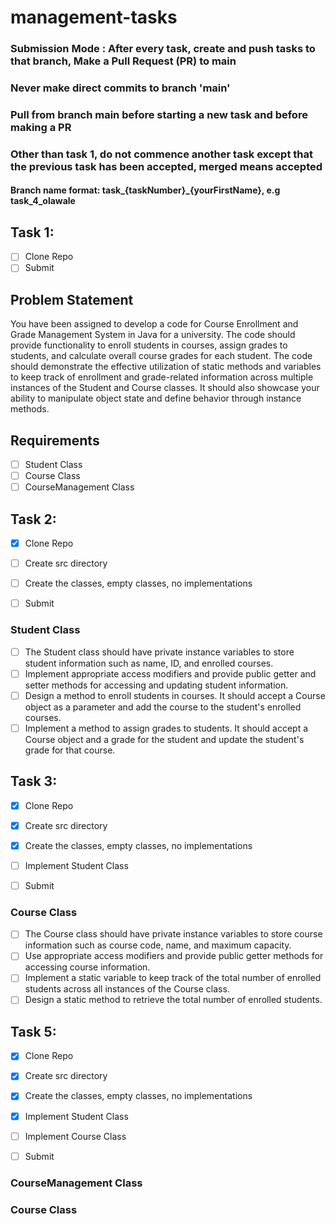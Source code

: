 # management-tasks

### Submission Mode : After every task, create and push tasks to that branch, Make a Pull Request (PR) to main
### Never make direct commits to branch 'main'
### Pull from branch main before starting a new task and before making a PR
### Other than task 1, do not commence another task except that the previous task has been accepted, merged means accepted
#### Branch name format: task_{taskNumber}_{yourFirstName}, e.g task_4_olawale

## Task 1:
- [ ] Clone Repo
- [ ] Submit

## Problem Statement
You have been assigned to develop a code for Course Enrollment and Grade Management System in Java for a university. 
The code should provide functionality to enroll students in courses, assign grades to students, and calculate overall course grades for each student. 
The code should demonstrate the effective utilization of static methods and variables to keep track of enrollment and grade-related information across multiple instances of the Student and Course classes. 
It should also showcase your ability to manipulate object state and define behavior through instance methods.


## Requirements
- [ ] Student Class
- [ ] Course Class
- [ ] CourseManagement  Class

## Task 2:
- [X] Clone Repo
- [ ] Create src directory 
- [ ] Create the classes, empty classes, no implementations
- [ ] Submit


### Student Class

- [ ] The Student class should have private instance variables to store student information such as name, ID, and enrolled courses.
- [ ] Implement appropriate access modifiers and provide public getter and setter methods for accessing and updating student information.
- [ ] Design a method to enroll students in courses. It should accept a Course object as a parameter and add the course to the student's enrolled courses.
- [ ] Implement a method to assign grades to students. It should accept a Course object and a grade for the student and update the student's grade for that course. 

## Task 3:
- [X] Clone Repo
- [X] Create src directory 
- [X] Create the classes, empty classes, no implementations
- [ ] Implement Student Class
- [ ] Submit


### Course Class

- [ ] The Course class should have private instance variables to store course information such as course code, name, and maximum capacity.
- [ ] Use appropriate access modifiers and provide public getter methods for accessing course information.
- [ ] Implement a static variable to keep track of the total number of enrolled students across all instances of the Course class.
- [ ] Design a static method to retrieve the total number of enrolled students.

## Task 5:
- [X] Clone Repo
- [X] Create src directory 
- [X] Create the classes, empty classes, no implementations
- [X] Implement Student Class
- [ ] Implement Course Class
- [ ] Submit


### CourseManagement  Class
### Course Class
